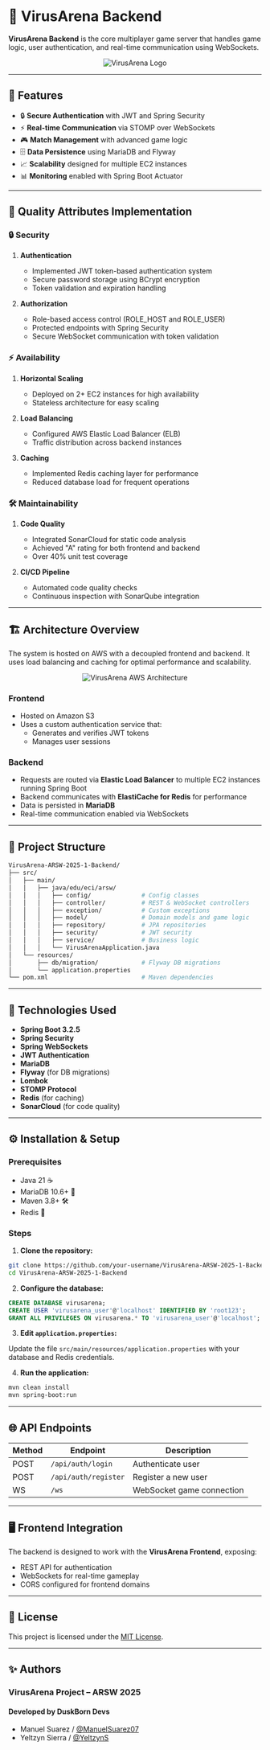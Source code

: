 # 🏰 VirusArena Backend

**VirusArena Backend** is the core multiplayer game server that handles game logic, user authentication, and real-time communication using WebSockets.

<p align="center">
  <img src="src/main/resources/images/VirusArena.png" alt="VirusArena Logo">
</p>

---

## 🌟 Features

- 🔒 **Secure Authentication** with JWT and Spring Security
- ⚡ **Real-time Communication** via STOMP over WebSockets
- 🎮 **Match Management** with advanced game logic
- 🗄️ **Data Persistence** using MariaDB and Flyway
- 📈 **Scalability** designed for multiple EC2 instances
- 📊 **Monitoring** enabled with Spring Boot Actuator

---

## 🎯 Quality Attributes Implementation

### 🔒 Security
1. **Authentication**
   - Implemented JWT token-based authentication system
   - Secure password storage using BCrypt encryption
   - Token validation and expiration handling

2. **Authorization**
   - Role-based access control (ROLE_HOST and ROLE_USER)
   - Protected endpoints with Spring Security
   - Secure WebSocket communication with token validation

### ⚡ Availability
1. **Horizontal Scaling**
   - Deployed on 2+ EC2 instances for high availability
   - Stateless architecture for easy scaling

2. **Load Balancing**
   - Configured AWS Elastic Load Balancer (ELB)
   - Traffic distribution across backend instances

3. **Caching**
   - Implemented Redis caching layer for performance
   - Reduced database load for frequent operations

### 🛠️ Maintainability
1. **Code Quality**
   - Integrated SonarCloud for static code analysis
   - Achieved "A" rating for both frontend and backend
   - Over 40% unit test coverage

2. **CI/CD Pipeline**
   - Automated code quality checks
   - Continuous inspection with SonarQube integration

---

## 🏗️ Architecture Overview

The system is hosted on AWS with a decoupled frontend and backend. It uses load balancing and caching for optimal performance and scalability.

<p align="center">
  <img src="src/main/resources/images/ArquitecturaAWS.jpg" alt="VirusArena AWS Architecture">
</p>

### Frontend
- Hosted on Amazon S3
- Uses a custom authentication service that:
  - Generates and verifies JWT tokens
  - Manages user sessions

### Backend
- Requests are routed via **Elastic Load Balancer** to multiple EC2 instances running Spring Boot
- Backend communicates with **ElastiCache for Redis** for performance
- Data is persisted in **MariaDB**
- Real-time communication enabled via WebSockets

---

## 🧩 Project Structure

```bash
VirusArena-ARSW-2025-1-Backend/
├── src/
│   ├── main/
│   │   ├── java/edu/eci/arsw/
│   │   │   ├── config/              # Config classes
│   │   │   ├── controller/          # REST & WebSocket controllers
│   │   │   ├── exception/           # Custom exceptions
│   │   │   ├── model/               # Domain models and game logic
│   │   │   ├── repository/          # JPA repositories
│   │   │   ├── security/            # JWT security
│   │   │   ├── service/             # Business logic
│   │   │   └── VirusArenaApplication.java
│   └── resources/
│       ├── db/migration/            # Flyway DB migrations
│       └── application.properties
└── pom.xml                          # Maven dependencies
```

---

## 🚀 Technologies Used

- **Spring Boot 3.2.5**
- **Spring Security**
- **Spring WebSockets**
- **JWT Authentication**
- **MariaDB**
- **Flyway** (for DB migrations)
- **Lombok**
- **STOMP Protocol**
- **Redis** (for caching)
- **SonarCloud** (for code quality)

---

## ⚙️ Installation & Setup

### Prerequisites

- Java 21 ☕
- MariaDB 10.6+ 🐬
- Maven 3.8+ 🛠️
- Redis 🧠

### Steps

1. **Clone the repository:**

```bash
git clone https://github.com/your-username/VirusArena-ARSW-2025-1-Backend.git
cd VirusArena-ARSW-2025-1-Backend
```

2. **Configure the database:**

```sql
CREATE DATABASE virusarena;
CREATE USER 'virusarena_user'@'localhost' IDENTIFIED BY 'root123';
GRANT ALL PRIVILEGES ON virusarena.* TO 'virusarena_user'@'localhost';
```

3. **Edit `application.properties`:**

Update the file `src/main/resources/application.properties` with your database and Redis credentials.

4. **Run the application:**

```bash
mvn clean install
mvn spring-boot:run
```

---

## 🌐 API Endpoints

| Method | Endpoint             | Description               |
|--------|----------------------|---------------------------|
| POST   | `/api/auth/login`    | Authenticate user         |
| POST   | `/api/auth/register` | Register a new user       |
| WS     | `/ws`                | WebSocket game connection |

---

## 🖥️ Frontend Integration

The backend is designed to work with the **VirusArena Frontend**, exposing:

- REST API for authentication
- WebSockets for real-time gameplay
- CORS configured for frontend domains

---

## 📜 License

This project is licensed under the [MIT License](./LICENSE).

---

## ✨ Authors
### **VirusArena Project – ARSW 2025**
#### Developed by DuskBorn Devs
* Manuel Suarez / [@ManuelSuarez07](https://github.com/ManuelSuarez07)
* Yeltzyn Sierra / [@YeltzynS](https://github.com/YeltzynS)
